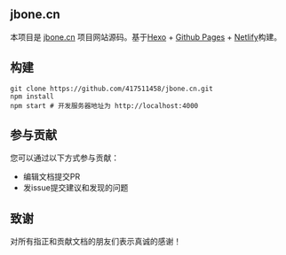 ## jbone.cn

本项目是 [jbone.cn](http://jbone.cn) 项目网站源码。基于[Hexo](https://hexo.io/) + [Github Pages](https://pages.github.com/) + [Netlify](https://www.netlify.com/)构建。

## 构建

```shell script
git clone https://github.com/417511458/jbone.cn.git
npm install
npm start # 开发服务器地址为 http://localhost:4000
```

## 参与贡献

您可以通过以下方式参与贡献：

* 编辑文档提交PR
* 发issue提交建议和发现的问题

## 致谢

对所有指正和贡献文档的朋友们表示真诚的感谢！
